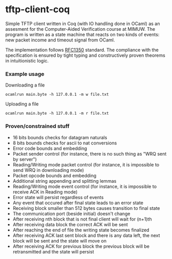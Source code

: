 # tftp-client-coq

Simple TFTP client written in Coq (with IO handling done in OCaml) as an assesment for the Computer-Aided Verification course at MIMUW. The program is written as a state machine that reacts on two kinds of events: new packet income and timeout signal from OCaml.

The implementation follows [RFC1350](https://tools.ietf.org/html/rfc1350) standard. The compliance with the specification is ensured by tight typing and constructively proven theorems in intuitionistic logic.

### Example usage

Downloading a file
```
ocamlrun main.byte -h 127.0.0.1 -m w file.txt
```

Uploading a file
```
ocamlrun main.byte -h 127.0.0.1 -m r file.txt
```

### Proven/constrained stuff

 - 16 bits bounds checks for datagram naturals
 - 8 bits bounds checks for ascii to nat conversions
 - Error code bounds and embedding
 - Packet sender control (for instance, there is no such thing as "WRQ sent by server")
 - Reading/Writing mode packet control (for instance, it is impossible to send WRQ in downloading mode)
 - Packet opcode bounds and embedding
 - Additional string appending and splitting lemmas
 - Reading/Writing mode event control (for instance, it is impossible to receive ACK in Reading mode)
 - Error state will persist regardless of events
 - Any event that occured after final state leads to an error state
 - Receiving block smaller than 512 bytes causes transition to final state
 - The communication port (beside initial) doesn't change
 - After receiving nth block that is not final client will wait for (n+1)th 
 - After receiving data block the correct ACK will be sent
 - After reaching the end of file the writing state becomes finalized
 - After receiving ACK last sent block and there is any data left, the next block will be sent and the state will move on
 - After receiving ACK for previous block the previous block will be retransmitted and the state will persist
 
 
